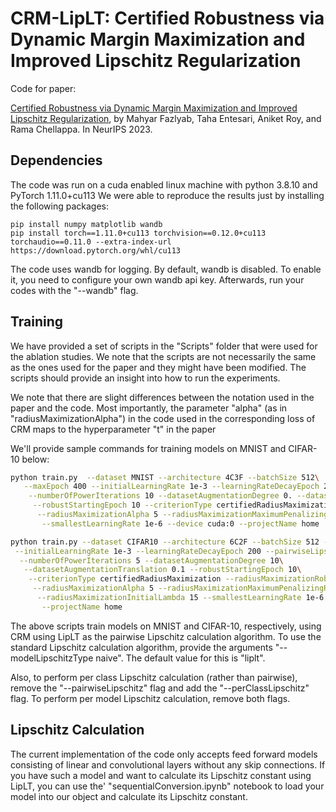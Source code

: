 # CRM-LipLT: Certified Robustness via Dynamic Margin Maximization and Improved Lipschitz Regularization
Code for paper:

[Certified Robustness via Dynamic Margin Maximization and Improved Lipschitz Regularization](https://arxiv.org/abs/2310.00116),
by Mahyar Fazlyab, Taha Entesari, Aniket Roy, and Rama Chellappa. In NeurIPS 2023.

## Dependencies
The code was run on a cuda enabled linux machine with python 3.8.10 and PyTorch 1.11.0+cu113
We were able to reproduce the results just by installing the following packages:
```
pip install numpy matplotlib wandb
pip install torch==1.11.0+cu113 torchvision==0.12.0+cu113 torchaudio==0.11.0 --extra-index-url https://download.pytorch.org/whl/cu113
```
The code uses wandb for logging. By default, wandb is disabled.
To enable it, you need to configure your own wandb api key. Afterwards, run your codes with the "--wandb" flag.

## Training
We have provided a set of scripts in the "Scripts" folder that were used for the ablation studies.
We note that the scripts are not necessarily the same as the ones used for the paper and they might have been modified.
The scripts should provide an insight into how to run the experiments.

We note that there are slight differences between the notation used in the paper and the code.
Most importantly, the parameter "alpha" (as in "radiusMaximizationAlpha") in the code used in the corresponding loss of CRM maps 
to the hyperparameter "t" in the paper 


We'll provide sample commands for training models on MNIST and CIFAR-10 below:
```bash
python train.py  --dataset MNIST --architecture 4C3F --batchSize 512\
   --maxEpoch 400 --initialLearningRate 1e-3 --learningRateDecayEpoch 25 --pairwiseLipschitz\
    --numberOfPowerIterations 10 --datasetAugmentationDegree 0. --datasetAugmentationTranslation 0.\
     --robustStartingEpoch 10 --criterionType certifiedRadiusMaximization --radiusMaximizationRobustLossType softMax\
      --radiusMaximizationAlpha 5 --radiusMaximizationMaximumPenalizingRadius 2.2 --radiusMaximizationInitialLambda 30\
       --smallestLearningRate 1e-6 --device cuda:0 --projectName home
```

```bash
python train.py --dataset CIFAR10 --architecture 6C2F --batchSize 512 --maxEpoch 400\
 --initialLearningRate 1e-3 --learningRateDecayEpoch 200 --pairwiseLipschitz\
  --numberOfPowerIterations 5 --datasetAugmentationDegree 10\
   --datasetAugmentationTranslation 0.1 --robustStartingEpoch 10\
    --criterionType certifiedRadiusMaximization --radiusMaximizationRobustLossType softMax\
     --radiusMaximizationAlpha 5 --radiusMaximizationMaximumPenalizingRadius 0.2\
      --radiusMaximizationInitialLambda 15 --smallestLearningRate 1e-6 --device cuda:0\
       --projectName home
```

The above scripts train models on MNIST and CIFAR-10, respectively,
using CRM using LipLT as the pairwise Lipschitz calculation algorithm.
To use the standard Lipschitz calculation algorithm, provide the arguments "--modelLipschitzType naive".
The default value for this is "liplt".

Also, to perform per class Lipschitz calculation (rather than pairwise), remove the "--pairwiseLipschitz" flag
and add the "--perClassLipschitz" flag.
To perform per model Lipschitz calculation, remove both flags.

## Lipschitz Calculation
The current implementation of the code only accepts feed forward models consisting of
linear and convolutional layers without any skip connections.
If you have such a model and want to calculate its Lipschitz constant using LipLT, you can use the'
"sequentialConversion.ipynb" notebook to load your model into our object and calculate its Lipschitz constant. 